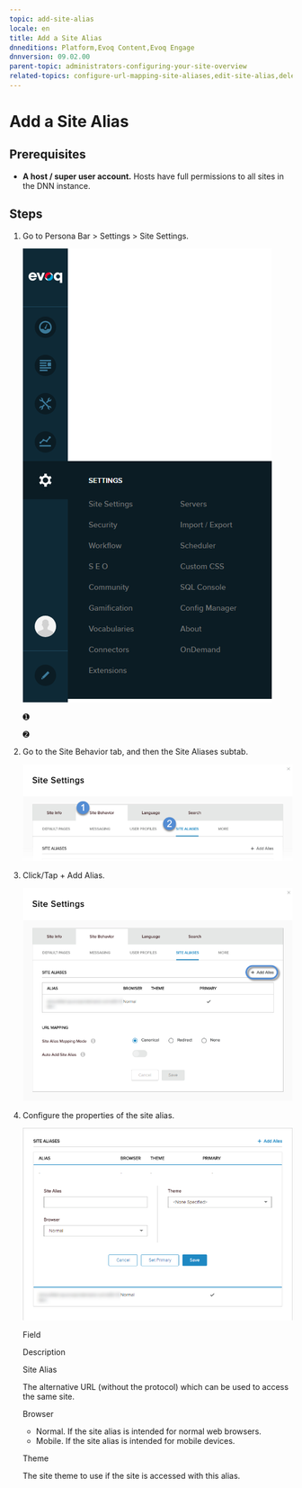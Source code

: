 ```yaml
---
topic: add-site-alias
locale: en
title: Add a Site Alias
dnneditions: Platform,Evoq Content,Evoq Engage
dnnversion: 09.02.00
parent-topic: administrators-configuring-your-site-overview
related-topics: configure-url-mapping-site-aliases,edit-site-alias,delete-site-alias,change-primary-site-alias
---
```


# Add a Site Alias

## Prerequisites

*   **A host / super user account.** Hosts have full permissions to all sites in the DNN instance.

## Steps

1.  Go to Persona Bar \> Settings \> Site Settings.
    
    ![Persona Bar > Settings > Site Settings](/images/scr-pbar-host-Settings-E91.png)
    
    ➊
    
    ➋
    
2.  Go to the Site Behavior tab, and then the Site Aliases subtab.
    
    ![Site Behavior > Site Aliases](/images/scr-pbtabs-host-Settings-SiteSettings-SiteBehavior-SiteAliases-E90.png)
    
3.  Click/Tap \+ Add Alias.
    
      
    
    ![Site Settings > Site Behavior > Site Aliases — Add Alias](/images/scr-SiteSettings-SiteBehavior-SiteAliases-AddAlias-button-E90.png)
    
      
    
4.  Configure the properties of the site alias.
    
      
    
    ![Site Settings > Site Behavior > Site Aliases — Add Alias](/images/scr-SiteSettings-SiteBehavior-SiteAliases-AddProperties-E90.png)
    
      
    
    Field
    
    Description
    
    Site Alias
    
    The alternative URL (without the protocol) which can be used to access the same site.
    
    Browser
    
    *   Normal. If the site alias is intended for normal web browsers.
    *   Mobile. If the site alias is intended for mobile devices.
    
    Theme
    
    The site theme to use if the site is accessed with this alias.